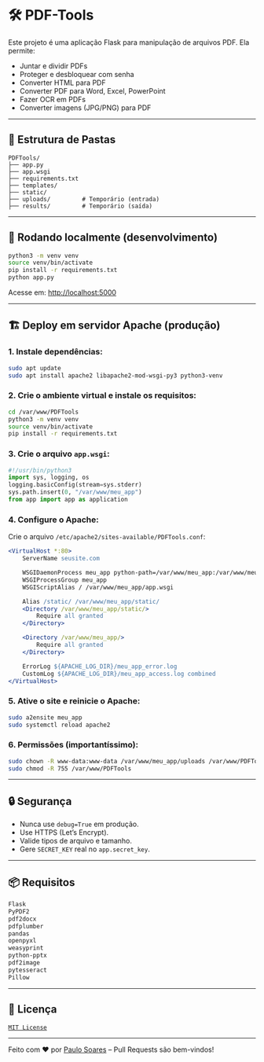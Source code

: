 # 🛠️ PDF-Tools

Este projeto é uma aplicação Flask para manipulação de arquivos PDF. Ela permite:

- Juntar e dividir PDFs
- Proteger e desbloquear com senha
- Converter HTML para PDF
- Converter PDF para Word, Excel, PowerPoint
- Fazer OCR em PDFs
- Converter imagens (JPG/PNG) para PDF

---

## 📁 Estrutura de Pastas

```
PDFTools/
├── app.py
├── app.wsgi
├── requirements.txt
├── templates/
├── static/
├── uploads/         # Temporário (entrada)
├── results/         # Temporário (saída)
```

---

## 🚀 Rodando localmente (desenvolvimento)

```bash
python3 -m venv venv
source venv/bin/activate
pip install -r requirements.txt
python app.py
```

Acesse em: [http://localhost:5000](http://localhost:5000)

---

## 🏗️ Deploy em servidor Apache (produção)

### 1. Instale dependências:

```bash
sudo apt update
sudo apt install apache2 libapache2-mod-wsgi-py3 python3-venv
```

### 2. Crie o ambiente virtual e instale os requisitos:

```bash
cd /var/www/PDFTools
python3 -m venv venv
source venv/bin/activate
pip install -r requirements.txt
```

### 3. Crie o arquivo `app.wsgi`:

```python
#!/usr/bin/python3
import sys, logging, os
logging.basicConfig(stream=sys.stderr)
sys.path.insert(0, "/var/www/meu_app")
from app import app as application
```

### 4. Configure o Apache:

Crie o arquivo `/etc/apache2/sites-available/PDFTools.conf`:

```apache
<VirtualHost *:80>
    ServerName seusite.com

    WSGIDaemonProcess meu_app python-path=/var/www/meu_app:/var/www/meu_app/venv/lib/python3.10/site-packages
    WSGIProcessGroup meu_app
    WSGIScriptAlias / /var/www/meu_app/app.wsgi

    Alias /static/ /var/www/meu_app/static/
    <Directory /var/www/meu_app/static/>
        Require all granted
    </Directory>

    <Directory /var/www/meu_app/>
        Require all granted
    </Directory>

    ErrorLog ${APACHE_LOG_DIR}/meu_app_error.log
    CustomLog ${APACHE_LOG_DIR}/meu_app_access.log combined
</VirtualHost>
```

### 5. Ative o site e reinicie o Apache:

```bash
sudo a2ensite meu_app
sudo systemctl reload apache2
```

### 6. Permissões (importantíssimo):

```bash
sudo chown -R www-data:www-data /var/www/meu_app/uploads /var/www/PDFTools/results
sudo chmod -R 755 /var/www/PDFTools
```

---

## 🔒 Segurança

- Nunca use `debug=True` em produção.
- Use HTTPS (Let’s Encrypt).
- Valide tipos de arquivo e tamanho.
- Gere `SECRET_KEY` real no `app.secret_key`.

---

## 📦 Requisitos

```txt
Flask
PyPDF2
pdf2docx
pdfplumber
pandas
openpyxl
weasyprint
python-pptx
pdf2image
pytesseract
Pillow
```

---

## 🧾 Licença

[`MIT License`](https://github.com/soarespaullo/PDF-Tools-Web/blob/main/LICENSE)

---

Feito com ❤️ por [Paulo Soares](https://soarespaullo.github.io/) – Pull Requests são bem-vindos!
